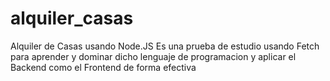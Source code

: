 # alquiler_casas
Alquiler de Casas usando Node.JS
Es una prueba de estudio usando Fetch para aprender y dominar 
dicho lenguaje de programacion y aplicar el Backend como el Frontend de forma efectiva

